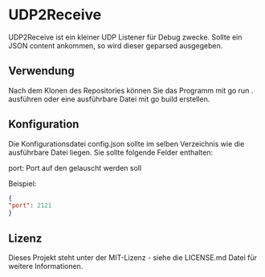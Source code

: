 # UDP2Receive

UDP2Receive ist ein kleiner UDP Listener für Debug zwecke. Sollte ein JSON content ankommen, so wird dieser geparsed ausgegeben.

## Verwendung
Nach dem Klonen des Repositories können Sie das Programm mit go run . ausführen oder eine ausführbare Datei mit go build erstellen.

## Konfiguration
Die Konfigurationsdatei config.json sollte im selben Verzeichnis wie die ausführbare Datei liegen. Sie sollte folgende Felder enthalten:

port: Port auf den gelauscht werden soll

Beispiel:

```json
{
"port": 2121
}
```

## Lizenz
Dieses Projekt steht unter der MIT-Lizenz - siehe die LICENSE.md Datei für weitere Informationen.

